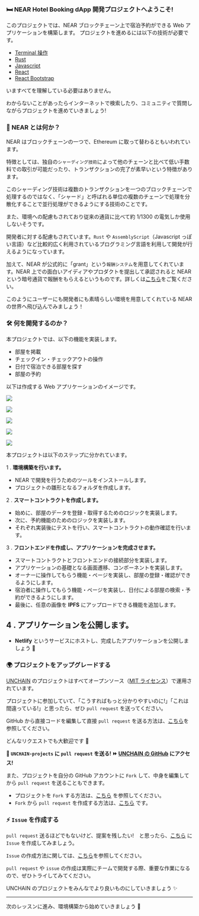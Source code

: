 ### 🛏 NEAR Hotel Booking dApp 開発プロジェクトへようこそ!

このプロジェクトでは、NEAR ブロックチェーン上で宿泊予約ができる Web アプリケーションを構築します。
プロジェクトを進めるには以下の技術が必要です。

- [Terminal 操作](https://qiita.com/ryouzi/items/f9dee1540a04a0bfb9a3)
- [Rust](https://www.rust-lang.org/ja/)
- [Javascript](https://developer.mozilla.org/ja/docs/Web/JavaScript)
- [React](https://ja.reactjs.org/)
- [React Bootstrap](https://react-bootstrap.github.io/)

いますべてを理解している必要はありません。

わからないことがあったらインターネットで検索したり、コミュニティで質問しながらプロジェクトを進めていきましょう!

### 🧐 NEAR とは何か？

NEAR はブロックチェーンの一つで、Ethereum に取って替わるともいわれています。

特徴としては、独自の`シャーディング技術`によって他のチェーンと比べて低い手数料での取引が可能だったり、トランザクションの完了が素早いという特徴があります。

このシャーディング技術は複数のトランザクションを一つのブロックチェーンで処理するのではなく、「シャード」と呼ばれる単位の複数のチェーンで処理を分散化することで並行処理ができるようにする技術のことです。

また、環境への配慮もされており従来の通貨に比べて約 1/1300 の電気しか使用しないそうです。

開発者に対する配慮もされています。`Rust` や `AssemblyScript`（Javascript っぽい言語）など比較的広く利用されているプログラミング言語を利用して開発が行えるようになっています。

加えて、NEAR が公式的に「grant」という`報酬システム`を用意してくれています。NEAR 上での面白いアイディアやプロダクトを提出して承認されると NEAR という暗号通貨で報酬をもらえるというものです。詳しくは[こちら](https://near.org/grants/)をご覧ください。

このようにユーザーにも開発者にも素晴らしい環境を用意してくれている NEAR の世界へ飛び込んでみましょう！

### 🛠 何を開発するのか？

本プロジェクトでは、以下の機能を実装します。

- 部屋を掲載
- チェックイン・チェックアウトの操作
- 日付で宿泊できる部屋を探す
- 部屋の予約

以下は作成する Web アプリケーションのイメージです。

![](/public/images/NEAR-Hotel-Booking-dApp/section-0/0_1_1.png)

![](/public/images/NEAR-Hotel-Booking-dApp/section-0/0_1_2.png)

![](/public/images/NEAR-Hotel-Booking-dApp/section-0/0_1_3.png)

![](/public/images/NEAR-Hotel-Booking-dApp/section-0/0_1_4.png)

![](/public/images/NEAR-Hotel-Booking-dApp/section-0/0_1_5.png)

本プロジェクトは以下のステップに分かれています。

1 \. **環境構築を行います。**

- NEAR で開発を行うためのツールをインストールします。
- プロジェクトの雛形となるフォルダを作成します。

2 \. **スマートコントラクトを作成します。**

- 始めに、部屋のデータを登録・取得するためのロジックを実装します。
- 次に、予約機能のためのロジックを実装します。
- それぞれ実装後にテストを行い、スマートコントラクトの動作確認を行います。

3 \. **フロントエンドを作成し、アプリケーションを完成させます。**

- スマートコントラクトとフロントエンドの接続部分を実装します。
- アプリケーションの基礎となる画面遷移、コンポーネントを実装します。
- オーナーに操作してもらう機能・ページを実装し、部屋の登録・確認ができるようにします。
- 宿泊者に操作してもらう機能・ページを実装し、日付による部屋の検索・予約ができるようにします。
- 最後に、任意の画像を **IPFS** にアップロードできる機能を追加します。

## 4 \. **アプリケーションを公開します。**

- **Netlify** というサービスにホストし、完成したアプリケーションを公開しましょう 🎉

### 🌍 プロジェクトをアップグレードする

[UNCHAIN](https://app.shiftbase.xyz) のプロジェクトはすべてオープンソース（[MIT ライセンス](https://wisdommingle.com/mit-license/)）で運用されています。

プロジェクトに参加していて、「こうすればもっと分かりやすいのに!」「これは間違っている!」と思ったら、ぜひ `pull request` を送ってください。

GitHub から直接コードを編集して直接 `pull request` を送る方法は、[こちら](https://docs.github.com/ja/repositories/working-with-files/managing-files/editing-files#editing-files-in-another-users-repository)を参照してください。

どんなリクエストでも大歓迎です 🎉

**👋 `UNCHAIN-projects` に `pull request` を送る! ⏩ [UNCHAIN の GitHub](https://github.com/shiftbase-xyz/UNCHAIN-projects) にアクセス!**

また、プロジェクトを自分の GitHub アカウントに `Fork` して、中身を編集してから `pull request` を送ることもできます。

- プロジェクトを `Fork` する方法は、[こちら](https://docs.github.com/ja/get-started/quickstart/fork-a-repo) を参照してください。
- `Fork` から `pull request` を作成する方法は、[こちら](https://docs.github.com/ja/pull-requests/collaborating-with-pull-requests/proposing-changes-to-your-work-with-pull-requests/creating-a-pull-request-from-a-fork) です。

### ⚡️ `Issue` を作成する

`pull request` 送るほどでもないけど、提案を残したい!　と思ったら、[こちら](https://github.com/shiftbase-xyz/UNCHAIN-projects/issues) に `Issue` を作成してみましょう。

`Issue` の作成方法に関しては、[こちら](https://docs.github.com/ja/issues/tracking-your-work-with-issues/creating-an-issue)を参照してください。

`pull request` や `issue` の作成は実際にチームで開発する際、重要な作業になるので、ぜひトライしてみてください。

UNCHAIN のプロジェクトをみんなでより良いものにしていきましょう ✨

---

次のレッスンに進み、環境構築から始めていきましょう 🎉
